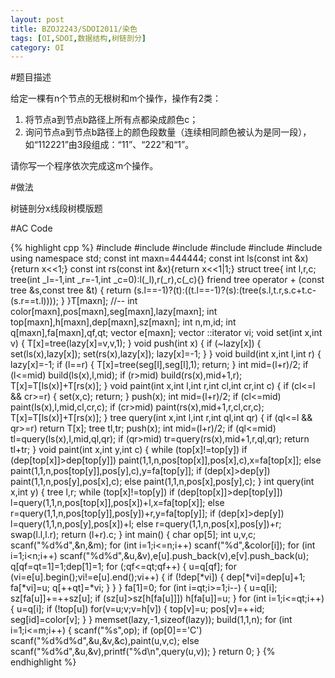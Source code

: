```yaml
---
layout: post
title: BZOJ2243/SDOI2011/染色
tags: [OI,SDOI,数据结构,树链剖分]
category: OI
---
```


#题目描述

给定一棵有n个节点的无根树和m个操作，操作有2类：

1. 将节点a到节点b路径上所有点都染成颜色c；
2. 询问节点a到节点b路径上的颜色段数量（连续相同颜色被认为是同一段），如“112221”由3段组成：“11”、“222”和“1”。

请你写一个程序依次完成这m个操作。

#做法

树链剖分x线段树模版题

#AC Code

{% highlight cpp %}
#include <algorithm>
#include <iostream>
#include <cstdio>
#include <cstring>
#include <cmath>
#include <vector>
using namespace std;
const int maxn=444444;
const int ls(const int &x){return x<<1;}
const int rs(const int &x){return x<<1|1;}
struct tree{
    int l,r,c;
    tree(int _l=-1,int _r=-1,int _c=0):l(_l),r(_r),c(_c){}
    friend tree operator + (const tree &s,const tree &t)
    {
        return (s.l==-1)?(t):((t.l==-1)?(s):(tree(s.l,t.r,s.c+t.c-(s.r==t.l))));
    }
}T[maxn];
//--
int color[maxn],pos[maxn],seg[maxn],lazy[maxn];
int top[maxn],h[maxn],dep[maxn],sz[maxn];
int n,m,id;
int q[maxn],fa[maxn],qf,qt;
vector <int> e[maxn];
vector <int>::iterator vi;
void set(int x,int v)
{
    T[x]=tree(lazy[x]=v,v,1);
}
void push(int x)
{
    if (~lazy[x])
    {
        set(ls(x),lazy[x]);
        set(rs(x),lazy[x]);
        lazy[x]=-1;
    }
}
void build(int x,int l,int r)
{
    lazy[x]=-1;
    if (l==r)
    {
        T[x]=tree(seg[l],seg[l],1);
        return;
    }
    int mid=(l+r)/2;
    if (l<=mid)
        build(ls(x),l,mid);
    if (r>mid)
        build(rs(x),mid+1,r);
    T[x]=T[ls(x)]+T[rs(x)];
}
void paint(int x,int l,int r,int cl,int cr,int c)
{
    if (cl<=l && cr>=r)
    {
        set(x,c);
        return;
    }
    push(x);
    int mid=(l+r)/2;
    if (cl<=mid)
        paint(ls(x),l,mid,cl,cr,c);
    if (cr>mid)
        paint(rs(x),mid+1,r,cl,cr,c);
    T[x]=T[ls(x)]+T[rs(x)];
}
tree query(int x,int l,int r,int ql,int qr)
{
    if (ql<=l && qr>=r)
        return T[x];
    tree tl,tr;
    push(x);
    int mid=(l+r)/2;
    if (ql<=mid)
        tl=query(ls(x),l,mid,ql,qr);
    if (qr>mid)
        tr=query(rs(x),mid+1,r,ql,qr);
    return tl+tr;
}
void paint(int x,int y,int c)
{
    while (top[x]!=top[y])
        if (dep[top[x]]>dep[top[y]])
            paint(1,1,n,pos[top[x]],pos[x],c),x=fa[top[x]];
        else
            paint(1,1,n,pos[top[y]],pos[y],c),y=fa[top[y]];
    if (dep[x]>dep[y])
        paint(1,1,n,pos[y],pos[x],c);
    else
        paint(1,1,n,pos[x],pos[y],c);
}
int query(int x,int y)
{
    tree l,r;
    while (top[x]!=top[y])
        if (dep[top[x]]>dep[top[y]])
            l=query(1,1,n,pos[top[x]],pos[x])+l,x=fa[top[x]];
        else
            r=query(1,1,n,pos[top[y]],pos[y])+r,y=fa[top[y]];
    if (dep[x]>dep[y])
        l=query(1,1,n,pos[y],pos[x])+l;
    else
        r=query(1,1,n,pos[x],pos[y])+r;
    swap(l.l,l.r);
    return (l+r).c;
}
int main()
{
    char op[5];
    int u,v,c;
    scanf("%d%d",&n,&m);
    for (int i=1;i<=n;i++)
        scanf("%d",&color[i]);
    for (int i=1;i<n;i++)
        scanf("%d%d",&u,&v),e[u].push_back(v),e[v].push_back(u);
    q[qf=qt=1]=1;dep[1]=1;
    for (;qf<=qt;qf++)
    {
        u=q[qf];
        for (vi=e[u].begin();vi!=e[u].end();vi++)
        {
            if (!dep[*vi])
            {
                dep[*vi]=dep[u]+1;
                fa[*vi]=u;
                q[++qt]=*vi;
            }
        }
    }
    fa[1]=0;
    for (int i=qt;i>=1;i--)
    {
        u=q[i];
        sz[fa[u]]+=++sz[u];
        if (sz[u]>sz[h[fa[u]]])
            h[fa[u]]=u;
    }
    for (int i=1;i<=qt;i++)
    {
        u=q[i];
        if (!top[u])
            for(v=u;v;v=h[v])
            {
                top[v]=u;
                pos[v]=++id;
                seg[id]=color[v];
            }
    }
    memset(lazy,-1,sizeof(lazy));
    build(1,1,n);
    for (int i=1;i<=m;i++)
    {
        scanf("%s",op);
        if (op[0]=='C')
            scanf("%d%d%d",&u,&v,&c),paint(u,v,c);
        else
            scanf("%d%d",&u,&v),printf("%d\n",query(u,v));
    }
    return 0;
}
{% endhighlight %}


